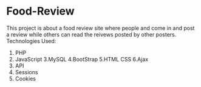 # Food-Review

This project is about a food review site where people and come in and post a review while others can read the reivews posted by other posters.
Technologies Used:
1. PHP
2. JavaScript
3.MySQL
4.BootStrap
5.HTML CSS
6.Ajax
7. API
8. Sessions
9. Cookies
